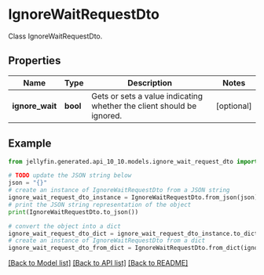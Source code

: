 # IgnoreWaitRequestDto

Class IgnoreWaitRequestDto.

## Properties

Name | Type | Description | Notes
------------ | ------------- | ------------- | -------------
**ignore_wait** | **bool** | Gets or sets a value indicating whether the client should be ignored. | [optional] 

## Example

```python
from jellyfin.generated.api_10_10.models.ignore_wait_request_dto import IgnoreWaitRequestDto

# TODO update the JSON string below
json = "{}"
# create an instance of IgnoreWaitRequestDto from a JSON string
ignore_wait_request_dto_instance = IgnoreWaitRequestDto.from_json(json)
# print the JSON string representation of the object
print(IgnoreWaitRequestDto.to_json())

# convert the object into a dict
ignore_wait_request_dto_dict = ignore_wait_request_dto_instance.to_dict()
# create an instance of IgnoreWaitRequestDto from a dict
ignore_wait_request_dto_from_dict = IgnoreWaitRequestDto.from_dict(ignore_wait_request_dto_dict)
```
[[Back to Model list]](../README.md#documentation-for-models) [[Back to API list]](../README.md#documentation-for-api-endpoints) [[Back to README]](../README.md)


